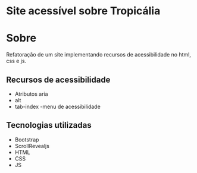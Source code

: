 # Site acessível sobre Tropicália
# Sobre
Refatoração de um site implementando recursos de acessibilidade no html, css e js.
## Recursos de acessibilidade
- Atributos aria
- alt
- tab-index
-menu de acessibilidade
## Tecnologias utilizadas
- Bootstrap
- ScrollRevealjs
- HTML
- CSS
- JS